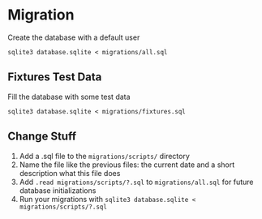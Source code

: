 # Migration

Create the database with a default user

```
sqlite3 database.sqlite < migrations/all.sql
```

## Fixtures Test Data

Fill the database with some test data

```
sqlite3 database.sqlite < migrations/fixtures.sql
```

## Change Stuff

1. Add a .sql file to the `migrations/scripts/` directory
2. Name the file like the previous files: the current date and a short description what this file does
3. Add `.read migrations/scripts/?.sql` to `migrations/all.sql` for future database initializations
4. Run your migrations with `sqlite3 database.sqlite < migrations/scripts/?.sql`

